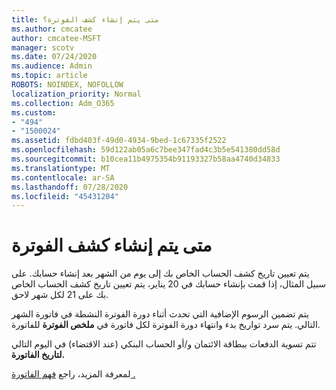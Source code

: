 ```yaml
---
title: متى يتم إنشاء كشف الفوترة؟
ms.author: cmcatee
author: cmcatee-MSFT
manager: scotv
ms.date: 07/24/2020
ms.audience: Admin
ms.topic: article
ROBOTS: NOINDEX, NOFOLLOW
localization_priority: Normal
ms.collection: Adm_O365
ms.custom:
- "494"
- "1500024"
ms.assetid: fdbd403f-49d0-4934-9bed-1c67335f2522
ms.openlocfilehash: 59d122ab05a6c7bee347fad4c3b5e541380dd58d
ms.sourcegitcommit: b10cea11b4975354b91193327b58aa4740d34833
ms.translationtype: MT
ms.contentlocale: ar-SA
ms.lasthandoff: 07/28/2020
ms.locfileid: "45431204"
---
```

# <a name="when-is-the-billing-statement-generated"></a>متى يتم إنشاء كشف الفوترة

يتم تعيين تاريخ كشف الحساب الخاص بك إلى يوم من الشهر بعد إنشاء حسابك. على سبيل المثال، إذا قمت بإنشاء حسابك في 20 يناير، يتم تعيين تاريخ كشف الحساب الخاص بك على 21 لكل شهر لاحق.

يتم تضمين الرسوم الإضافية التي تحدث أثناء دورة الفوترة النشطة في فاتورة الشهر التالي. يتم سرد تواريخ بدء وانتهاء دورة الفوترة لكل فاتورة في **ملخص الفوترة** للفاتورة.

تتم تسوية الدفعات ببطاقة الائتمان و/أو الحساب البنكي (عند الاقتضاء) في اليوم التالي **لتاريخ الفاتورة.**
  
لمعرفة المزيد، راجع [فهم الفاتورة .](https://docs.microsoft.com/microsoft-365/commerce/billing-and-payments/understand-your-invoice2)